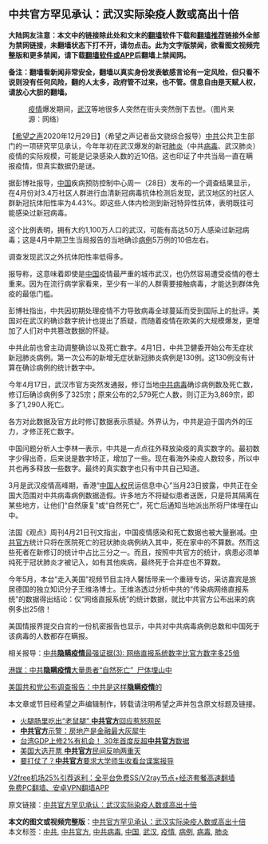  <h2>中共官方罕见承认：武汉实际染疫人数或高出十倍</h2> <p class="notice"><b>大陆网友注意：本文中的链接除此处和文末的<a href="https://github.com/bannedbook/fanqiang" >翻墙</a>软件下载和<a href="https://github.com/killgcd/justmysocks/blob/master/README.md">翻墙推荐</a>链接外全部为禁网链接，未翻墙状态下打不开，请勿点击。此为文字版禁闻，欲看图文视频完整版和更多禁闻，请下载<a href="https://github.com/bannedbook/fanqiang">翻墙软件或APP</a>后翻墙上禁闻网。</p><p>备注：翻墙看新闻非常安全，翻墙以真实身份发表敏感言论有一定风险，但只看不说则没有任何风险，翻的人太多，政府管不过来，也不管。信息自由是天赋人权，请放心大胆的翻墙。</b></p>  <div class="entry"> <figure><figcaption><a href="https://www.bannedbook.org/bnews/tag/%E7%96%AB%E6%83%85/" class="st_tag internal_tag" rel="tag" title="标签 疫情 下的日志">疫情</a>爆发期间，<a href="https://www.bannedbook.org/bnews/tag/%e6%ad%a6%e6%b1%89/" class="st_tag internal_tag" rel="tag" title="标签 武汉 下的日志">武汉</a>等地很多人突然在街头突然倒下去世。（图片来源：网络）</figcaption></figure> <p>【<span class='wp_keywordlink_affiliate'><a href="https://www.soundofhope.org" title="希望之声" target="_blank">希望之声</a></span>2020年12月29日】（希望之声记者岳文骁综合报导）<a href="https://www.bannedbook.org/bnews/tag/%e4%b8%ad%e5%85%b1/" class="st_tag internal_tag" rel="tag" title="标签 中共 下的日志">中共</a>公共卫生部门的一项研究罕见承认，今年年初在武汉爆发的新冠<a href="https://www.bannedbook.org/bnews/tag/%e8%82%ba%e7%82%8e/" class="st_tag internal_tag" rel="tag" title="标签 肺炎 下的日志">肺炎</a>（中共<a href="https://www.bannedbook.org/bnews/tag/%e7%97%85%e6%af%92/" class="st_tag internal_tag" rel="tag" title="标签 病毒 下的日志">病毒</a>、武汉肺炎）疫情的实际规模，可能是记录感染人数的近10倍。这也印证了中共当局一直在瞒报疫情，但真实数据仍是谜。</p> <p>据彭博社报导，<span class='wp_keywordlink_affiliate'><a href="https://www.bannedbook.org/" title="中国" target="_blank">中国</a></span>疾病预防控制中心周一（28日）发布的一个调查结果显示，在4月份对3.4万社区人群进行血清新冠病毒抗体检测后发现，武汉地区的社区人群新冠抗体阳性率为4.43%。即这些人体内检测到新冠特异性抗体，表明既往可能感染过新冠病毒。</p> <p>这个比例表明，拥有大约1,100万人口的武汉，可能有高达50万人感染过新冠病毒；这是4月中期卫生当局报告的当地确诊<a href="https://www.bannedbook.org/bnews/tag/%E7%97%85%E4%BE%8B/" class="st_tag internal_tag" rel="tag" title="标签 病例 下的日志">病例</a>5万例的10倍左右。</p> <p>调查发现武汉之外抗体阳性率低得多。</p>  <p>报导称，这意味着即使是<a href="https://www.bannedbook.org/bnews/tag/%E4%B8%AD%E5%9B%BD/" class="st_tag internal_tag" rel="tag" title="标签 中国 下的日志">中国</a>疫情最严重的城市武汉，也仍然容易遭受疫情的卷土重来。因为在流行病学家看来，至少有一半的人群需要接触病毒，才能达到群体免疫的最低门槛。</p> <p>彭博社指出，中共因初期处理疫情不力导致病毒全球蔓延而受到国际上的批评。美国对在武汉的确诊数字统计也提出了质疑，而随着疫情在欧美的大规模爆发，更增加了人们对中共篡改数据的怀疑。</p> <p>中共此前也曾主动调整确诊以及死亡数字。4月1日，中共卫健委开始公布无症状新冠肺炎病例。第一次公布的新增无症状新冠肺炎病例是130例。这130例没有计算在确诊病例的统计数字中。</p> <p>今年4月17日，武汉市官方突然发通报，修订当地<a href="https://www.bannedbook.org/bnews/tag/%e4%b8%ad%e5%85%b1%e7%97%85%e6%af%92/" class="st_tag internal_tag" rel="tag" title="标签 中共病毒 下的日志">中共病毒</a>确诊病例数及死亡数，修订后确诊病例多了325宗；原来公布的2,579死亡人数，则订正为3,869宗，即多了1,290人死亡。</p>  <p>各方对此数据及官方此时修订数据表示质疑。外界认为，中共是迫于国内外的压力，才修正死亡数字。</p> <p>中国问题分析人士李林一表示，中共是一点点往外释放染疫的真实数字的。最初数字少得出奇，后来说是数字矫正，增加了一些。现在看海外染疫人数较多，所以中共也再多释放一些数字。最终的真实数字也只有中共自己知道。</p> <p>3月是武汉疫情高峰期，香港“<span class='wp_keywordlink'><a href="https://www.bannedbook.org/forum20/" title="中国人权论坛" target="_blank">中国人权</a></span>民运信息中心”当月23日披露，中共正在全国大范围对中共病毒病例数据造假。许多地方不将疑似患者送医，只是将其隔离在某些地方，让他们“自然康复”或“自然死亡”，死亡后通知当地派出所将尸体埋在山中。</p> <p>法国《观点》周刊4月21日刊文指出，中国疫情感染和死亡数据也被大量删减。<a href="https://www.bannedbook.org/bnews/tag/%E4%B8%AD%E5%85%B1%E5%AE%98%E6%96%B9/" class="st_tag internal_tag" rel="tag" title="标签 中共官方 下的日志">中共官方</a>统计只将在医院死亡的冠状肺炎病例纳入其中，死在家中的不算数。然而这些死者在新修订的统计中占比三分之一。而且，按照中共官方的统计，病患必须单纯死于冠状肺炎才被记入，如有其他疾病，最终死于合并症也不算数。</p>  <p>今年5月，本台“走入美国”视频节目主持人馨恬带来一个重磅专访，采访嘉宾是旅居德国的独立知识分子王维洛博士。王维洛透过分析中共的“传染病网络直报系统”的数据得出结论：仅“网络直报系统”的统计数据，就比中共官方公布出来的病例多出25倍！</p> <p>美国情报界提交白宫的一份机密报告也显示，中共对中共病毒病例总数和中国死于该病毒的人数都存在瞒报。</p> <p>相关报导：<a data-ctorig="https://www.soundofhope.org/post/384847" data-cturl="https://www.google.com/url?client=internal-element-cse&amp;cx=007749283119516952101:0iwnfnkwnek&amp;q=https://www.soundofhope.org/post/384847&amp;sa=U&amp;ved=2ahUKEwiD6YuN7fTtAhXj73MBHSseB0IQFjAAegQIBBAC&amp;usg=AOvVaw04ayuXcEfiw5hX3QTDB3OJ" href="https://www.google.com/url?client=internal-element-cse&amp;cx=007749283119516952101:0iwnfnkwnek&amp;q=https://www.soundofhope.org/post/384847&amp;sa=U&amp;ved=2ahUKEwiD6YuN7fTtAhXj73MBHSseB0IQFjAAegQIBBAC&amp;usg=AOvVaw04ayuXcEfiw5hX3QTDB3OJ" target="_blank">中共<b>隐瞒疫情</b>最强证据(3): 网络直报系统数字比官方数字多25倍</a></p> <p><a data-ctorig="https://www.soundofhope.org/post/358369" data-cturl="https://www.google.com/url?client=internal-element-cse&amp;cx=007749283119516952101:0iwnfnkwnek&amp;q=https://www.soundofhope.org/post/358369&amp;sa=U&amp;ved=2ahUKEwiD6YuN7fTtAhXj73MBHSseB0IQFjAHegQIARAC&amp;usg=AOvVaw0AFtMKuXKeHSPbZwrUeZhs" href="https://www.google.com/url?client=internal-element-cse&amp;cx=007749283119516952101:0iwnfnkwnek&amp;q=https://www.soundofhope.org/post/358369&amp;sa=U&amp;ved=2ahUKEwiD6YuN7fTtAhXj73MBHSseB0IQFjAHegQIARAC&amp;usg=AOvVaw0AFtMKuXKeHSPbZwrUeZhs" target="_blank">港媒：中共<b>隐瞒疫情</b>大量患者“自然死亡”  尸体埋山中</a></p>  <p><a data-ctorig="https://www.soundofhope.org/post/390904" data-cturl="https://www.google.com/url?client=internal-element-cse&amp;cx=007749283119516952101:0iwnfnkwnek&amp;q=https://www.soundofhope.org/post/390904&amp;sa=U&amp;ved=2ahUKEwiD6YuN7fTtAhXj73MBHSseB0IQFjAGegQIBRAC&amp;usg=AOvVaw07h9IPf7ojOxSCce4Os58B" href="https://www.google.com/url?client=internal-element-cse&amp;cx=007749283119516952101:0iwnfnkwnek&amp;q=https://www.soundofhope.org/post/390904&amp;sa=U&amp;ved=2ahUKEwiD6YuN7fTtAhXj73MBHSseB0IQFjAGegQIBRAC&amp;usg=AOvVaw07h9IPf7ojOxSCce4Os58B" target="_blank">美国共和党公布调查报告：中共是这样<b>隐瞒疫情</b>的</a></p> <p>本文章或节目经希望之声编辑制作，转载请注明希望之声并包含原文标题及链接。</p> <ul class='op-related-articles' title='相关阅读'> <li><a href='https://www.bannedbook.org/bnews/cbnews/20201228/1456486.html' target='_blank'>火腿肠里吃出“老鼠腿” <b>中共官方</b>回应惹怒网民</a></li> <li><a href='https://www.bannedbook.org/bnews/bannedvideo/20201203/1441049.html' target='_blank'><b>中共官方</b>示警：房地产是金融最大灰犀牛</a></li> <li><a href='https://www.bannedbook.org/bnews/taiwannews/20201123/1435637.html' target='_blank'>台湾GDP上修2%有机会！ 30年首度反超<b>中共官方</b>数据</a></li> <li><a href='https://www.bannedbook.org/bnews/cbnews/20201104/1425671.html' target='_blank'>美国大选开票 <b>中共官方</b>民间反响两重天</a></li> <li><a href='https://www.bannedbook.org/bnews/cbnews/20201012/1412169.html' target='_blank'>要打仗了？<b>中共官方</b>要求大学师生收看台谍案报导</a></li> </ul> <p class="texttj"> <a href="https://www.bannedbook.org/forum23/topic22702.html" target="_blank">V2free机场25%引荐返利：全平台免费SS/V2ray节点+经济套餐高速翻墙</a><br/> <a href="https://github.com/bannedbook/fanqiang/wiki/%E7%A6%81%E9%97%BB%E7%BD%91%E5%AE%89%E5%8D%93%E7%BF%BB%E5%A2%99%E6%96%B0%E9%97%BBAPP" target="_blank">免费PC翻墙、安卓VPN翻墙APP</a></p><p>原文链接：<a class="src_link"  href="https://www.soundofhope.org/post/458635" target="_blank">中共官方罕见承认：武汉实际染疫人数或高出十倍</a></p><a name='sharetosocial'></a>       <div><b>本文的图文或视频完整版</b>：<a href='https://www.bannedbook.org/bnews/comments/20201230/1457729.html'>中共官方罕见承认：武汉实际染疫人数或高出十倍</a></div>  </div><!--END ENTRY--> <div class="postfooter"> <div>本文标签：<a href="https://www.bannedbook.org/bnews/tag/%e4%b8%ad%e5%85%b1/" rel="tag">中共</a>, <a href="https://www.bannedbook.org/bnews/tag/%E4%B8%AD%E5%85%B1%E5%AE%98%E6%96%B9/" rel="tag">中共官方</a>, <a href="https://www.bannedbook.org/bnews/tag/%e4%b8%ad%e5%85%b1%e7%97%85%e6%af%92/" rel="tag">中共病毒</a>, <a href="https://www.bannedbook.org/bnews/tag/%E4%B8%AD%E5%9B%BD/" rel="tag">中国</a>, <a href="https://www.bannedbook.org/bnews/tag/%e6%ad%a6%e6%b1%89/" rel="tag">武汉</a>, <a href="https://www.bannedbook.org/bnews/tag/%E7%96%AB%E6%83%85/" rel="tag">疫情</a>, <a href="https://www.bannedbook.org/bnews/tag/%E7%97%85%E4%BE%8B/" rel="tag">病例</a>, <a href="https://www.bannedbook.org/bnews/tag/%e7%97%85%e6%af%92/" rel="tag">病毒</a>, <a href="https://www.bannedbook.org/bnews/tag/%e8%82%ba%e7%82%8e/" rel="tag">肺炎</a></div>  </div><!--END POSTFOOTER--> 